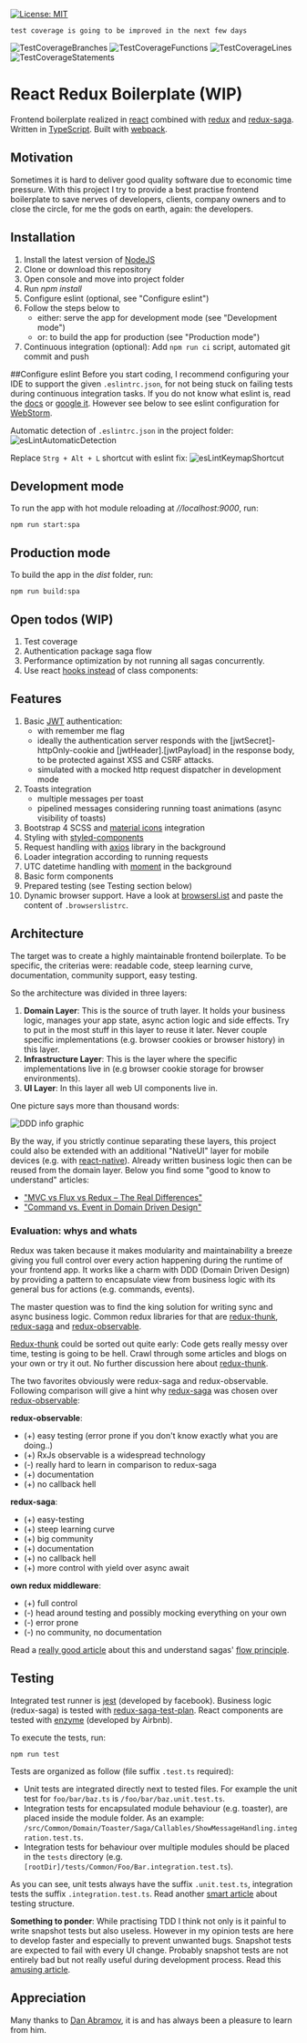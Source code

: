 [![License: MIT](https://img.shields.io/badge/License-MIT-green.svg)](https://github.com/inkognitro/react-redux-saga-boilerplate/blob/master/LICENSE.md)

`test coverage is going to be improved in the next few days`

![TestCoverageBranches](coverage/badge-branches.svg)
![TestCoverageFunctions](coverage/badge-functions.svg)
![TestCoverageLines](coverage/badge-lines.svg)
![TestCoverageStatements](coverage/badge-statements.svg)

# React Redux Boilerplate (WIP)
Frontend boilerplate realized in [react](https://reactjs.org/) combined with [redux](http://redux.js.org/) and [redux-saga](http://redux-saga.js.org).
Written in [TypeScript](http://typescriptlang.org). Built with [webpack](http://webpack.js.org).

## Motivation
Sometimes it is hard to deliver good quality software due to economic time pressure.
With this project I try to provide a best practise frontend boilerplate to save nerves of developers,
clients, company owners and to close the circle, for me the gods on earth, again: the developers.
   
## Installation
1. Install the latest version of [NodeJS](http://nodejs.org/en/download/)
2. Clone or download this repository
3. Open console and move into project folder
4. Run *npm install*
5. Configure eslint (optional, see "Configure eslint")
6. Follow the steps below to
   - either: serve the app for development mode (see "Development mode")
   - or: to build the app for production (see "Production mode")
7. Continuous integration (optional): Add `npm run ci` script, automated git commit and push
   
##Configure eslint
Before you start coding, I recommend configuring your IDE to support the given `.eslintrc.json`,
for not being stuck on failing tests during continuous integration tasks.
If you do not know what eslint is, read the [docs](https://eslint.org/) or [google it](https://www.google.com/search?q=what+is+eslint%3F).
However see below to see eslint configuration for [WebStorm](https://www.jetbrains.com/webstorm).

Automatic detection of `.eslintrc.json` in the project folder:
![esLintAutomaticDetection](./docs/esLintAutomaticDetection.png)

Replace `Strg + Alt + L` shortcut with eslint fix:
![esLintKeymapShortcut](./docs/esLintKeymapShortcut.png)

## Development mode
To run the app with hot module reloading at *//localhost:9000*, run:

    npm run start:spa

## Production mode
To build the app in the *dist* folder, run:

    npm run build:spa
    
## Open todos (WIP)
1. Test coverage
2. Authentication package saga flow
3. Performance optimization by not running all sagas concurrently.
4. Use react [hooks instead](https://reactjs.org/docs/hooks-intro.html) of class components: 
  
## Features
1. Basic [JWT](http://jwt.io) authentication:
    - with remember me flag
    - ideally the authentication server responds with the [jwtSecret]-httpOnly-cookie and [jwtHeader].[jwtPayload] in the response body, to be protected against XSS and CSRF attacks.
    - simulated with a mocked http request dispatcher in development mode
2. Toasts integration
    - multiple messages per toast
    - pipelined messages considering running toast animations (async visibility of toasts)
3. Bootstrap 4 SCSS and [material icons](http://material.io/resources/icons/) integration
4. Styling with [styled-components](http://styled-components.com/)
5. Request handling with [axios](http://npmjs.com/package/axios) library in the background
6. Loader integration according to running requests
7. UTC datetime handling with [moment](http://momentjs.com) in the background 
8. Basic form components
9. Prepared testing (see Testing section below)
10. Dynamic browser support. Have a look at [browsersl.ist](http://browsersl.ist/) and paste the content of `.browserslistrc`.

## Architecture
The target was to create a highly maintainable frontend boilerplate.
To be specific, the criterias were: readable code, steep learning curve, documentation, community support, easy testing.

So the architecture was divided in three layers:
1. **Domain Layer**: This is the source of truth layer. It holds your business logic, manages your app state, async action logic and side effects. Try to put in the most stuff in this layer to reuse it later. Never couple specific implementations (e.g. browser cookies or browser history) in this layer.
2. **Infrastructure Layer**: This is the layer where the specific implementations live in (e.g browser cookie storage for browser environments).
3. **UI Layer**: In this layer all web UI components live in.

One picture says more than thousand words:

![DDD info graphic](./docs/architecture.png)

By the way, if you strictly continue separating these layers, this project could also be extended with an additional "NativeUI" layer
for mobile devices (e.g. with [react-native](https://reactnative.dev/)). Already written business logic then can be reused from the domain layer.
Below you find some "good to know to understand" articles:

- ["MVC vs Flux vs Redux – The Real Differences"](https://www.clariontech.com/blog/mvc-vs-flux-vs-redux-the-real-differences)
- ["Command vs. Event in Domain Driven Design"](https://medium.com/ingeniouslysimple/command-vs-event-in-domain-driven-design-be6c45be52a9)

### Evaluation: whys and whats
Redux was taken because it makes modularity and maintainability a breeze giving you full control over every action happening during the runtime of your frontend app.
It works like a charm with DDD (Domain Driven Design) by providing a pattern to encapsulate view from business logic with its general bus for actions (e.g. commands, events).

The master question was to find the king solution for writing sync and async business logic.
Common redux libraries for that are [redux-thunk](https://www.npmjs.com/package/redux-thunk), [redux-saga](http://redux-saga.js.org) and [redux-observable](http://redux-observable.js.org).

[Redux-thunk](https://www.npmjs.com/package/redux-thunk) could be sorted out quite early:
Code gets really messy over time, testing is going to be hell.
Crawl through some articles and blogs on your own or try it out.
No further discussion here about [redux-thunk](https://www.npmjs.com/package/redux-thunk).

The two favorites obviously were redux-saga and redux-observable.
Following comparison will give a hint why [redux-saga](http://redux-saga.js.org) was chosen over [redux-observable](http://redux-observable.js.org):

**redux-observable**:
- (+) easy testing (error prone if you don't know exactly what you are doing..)
- (+) RxJs observable is a widespread technology
- (-) really hard to learn in comparison to redux-saga
- (+) documentation
- (+) no callback hell

**redux-saga**:
- (+) easy-testing
- (+) steep learning curve
- (+) big community
- (+) documentation
- (+) no callback hell
- (+) more control with yield over async await

**own redux middleware**:
- (+) full control 
- (-) head around testing and possibly mocking everything on your own
- (-) error prone
- (-) no community, no documentation

Read a [really good article](https://shift.infinite.red/redux-observable-epics-vs-redux-sagas-8e53610c0eda) about this and understand sagas' [flow principle](https://redux-saga.js.org/docs/advanced/NonBlockingCalls.html).

## Testing
Integrated test runner is [jest](http://jestjs.io) (developed by facebook).
Business logic (redux-saga) is tested with [redux-saga-test-plan](https://www.npmjs.com/package/redux-saga-test-plan).
React components are tested with [enzyme](https://enzymejs.github.io/enzyme/) (developed by Airbnb).

To execute the tests, run:

    npm run test

Tests are organized as follow (file suffix `.test.ts` required):
- Unit tests are integrated directly next to tested files. For example the unit test for `foo/bar/baz.ts` is `/foo/bar/baz.unit.test.ts`.
- Integration tests for encapsulated module behaviour (e.g. toaster), are placed inside the module folder. As an example: `/src/Common/Domain/Toaster/Saga/Callables/ShowMessageHandling.integration.test.ts`.
- Integration tests for behaviour over multiple modules should be placed in the `tests` directory (e.g. `[rootDir]/tests/Common/Foo/Bar.integration.test.ts`).

As you can see, unit tests always have the suffix `.unit.test.ts`, integration tests the suffix `.integration.test.ts`.
Read another [smart article](https://medium.com/@JeffLombardJr/organizing-tests-in-jest-17fc431ff850) about testing structure.

**Something to ponder**: While practising TDD I think not only is it painful to write snapshot tests but also useless.
However in my opinion tests are here to develop faster and especially to prevent unwanted bugs.
Snapshot tests are expected to fail with every UI change.
Probably snapshot tests are not entirely bad but not really useful during development process.
Read this [amusing article](https://medium.com/@tomgold_48918/why-i-stopped-using-snapshot-testing-with-jest-3279fe41ffb2).

## Appreciation
Many thanks to [Dan Abramov](http://github.com/gaearon), it is and has always been a pleasure to learn from him.
